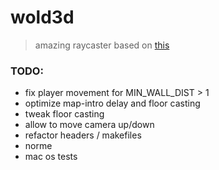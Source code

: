 # wold3d #

> amazing raycaster based on [this](http://permadi.com/1996/05/ray-casting-tutorial-table-of-contents/)

### TODO: ###

* fix player movement for MIN_WALL_DIST > 1
* optimize map-intro delay and floor casting
* tweak floor casting
* allow to move camera up/down
* refactor headers / makefiles
* norme
* mac os tests
